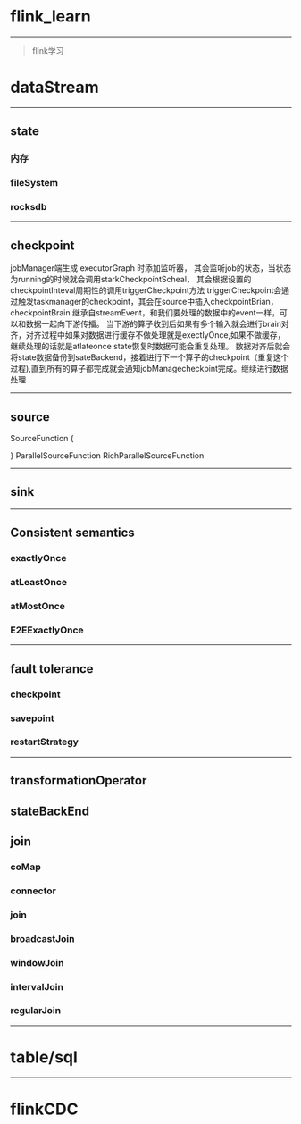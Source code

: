 # flink_learn

*****
>flink学习

# dataStream

---
## state
### 内存
### fileSystem
### rocksdb

---
## checkpoint
jobManager端生成 executorGraph 时添加监听器， 其会监听job的状态，当状态为running的时候就会调用starkCheckpointScheal，
其会根据设置的checkpointInteval周期性的调用triggerCheckpoint方法
triggerCheckpoint会通过触发taskmanager的checkpoint，其会在source中插入checkpointBrian，checkpointBrain 继承自streamEvent，和我们要处理的数据中的event一样，可以和数据一起向下游传播。
当下游的算子收到后如果有多个输入就会进行brain对齐，对齐过程中如果对数据进行缓存不做处理就是exectlyOnce,如果不做缓存，继续处理的话就是atlateonce state恢复时数据可能会重复处理。
数据对齐后就会将state数据备份到sateBackend，接着进行下一个算子的checkpoint（重复这个过程),直到所有的算子都完成就会通知jobManagecheckpint完成。继续进行数据处理

---
## source
SourceFunction {
    
}
ParallelSourceFunction
RichParallelSourceFunction

---
## sink

---
## Consistent semantics
### exactlyOnce
### atLeastOnce
### atMostOnce
### E2EExactlyOnce

---
## fault tolerance
### checkpoint
### savepoint
### restartStrategy

---
## transformationOperator

## stateBackEnd

## join
### coMap
### connector
### join
### broadcastJoin
### windowJoin
### intervalJoin
### regularJoin


**********
# table/sql



*****************
# flinkCDC



